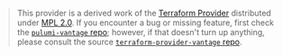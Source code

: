 > This provider is a derived work of the [Terraform Provider](https://github.com/vantage-sh/terraform-provider-vantage)
> distributed under [MPL 2.0](https://www.mozilla.org/en-US/MPL/2.0/). If you encounter a bug or missing feature,
> first check the [`pulumi-vantage` repo](https://github.com/lbrlabs/pulumi-vantage/issues); however, if that doesn't turn up anything,
> please consult the source [`terraform-provider-vantage` repo](https://github.com/vantage-sh/terraform-provider-vantage/issues).